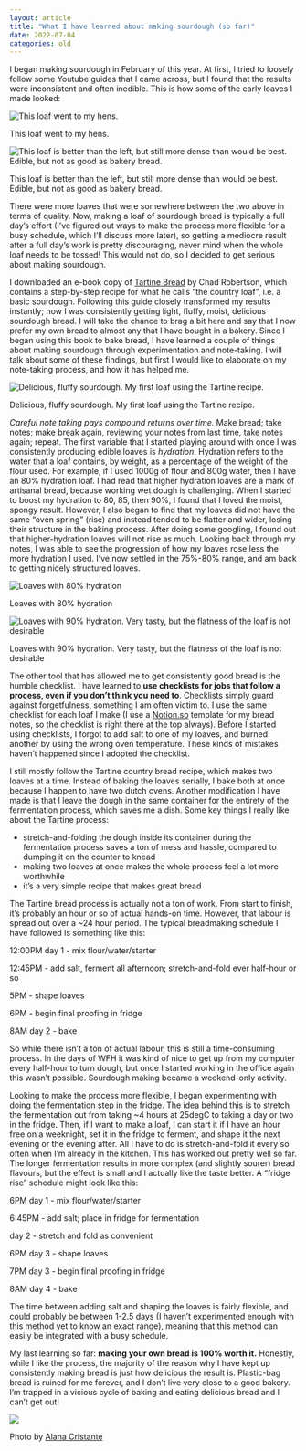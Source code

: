 ```yaml
---
layout: article
title: "What I have learned about making sourdough (so far)"
date: 2022-07-04
categories: old
---
```


<p>
  I began making sourdough in February of this year. At first, I tried to
  loosely follow some Youtube guides that I came across, but I found that the
  results were inconsistent and often inedible. This is how some of the early
  loaves I made looked:
</p>
<div class="responsive-row">
  <div class="left-image">
    <img src="/assets/images/sourdough/IMG_1592.jpg" alt="This loaf went to my hens." />
    <p class="image-caption">This loaf went to my hens.</p>
  </div>
  <div>
    <img
      src="/assets/images/sourdough/5AD7880B-7B3A-440D-9EB4-96FA7F3DA4F0.jpeg"
      alt="This loaf is better than the left, but still more dense than would be best. Edible, but not as good as bakery bread."
    />
    <p class="image-caption">
      This loaf is better than the left, but still more dense than would be
      best. Edible, but not as good as bakery bread.
    </p>
  </div>
</div>
<p>
  There were more loaves that were somewhere between the two above in terms of
  quality. Now, making a loaf of sourdough bread is typically a full day’s
  effort (I’ve figured out ways to make the process more flexible for a busy
  schedule, which I’ll discuss more later), so getting a mediocre result after a
  full day’s work is pretty discouraging, never mind when the whole loaf needs
  to be tossed! This would not do, so I decided to get serious about making
  sourdough.
</p>
<!--more-->
<div class="responsive-row">
  <p>
    I downloaded an e-book copy of
    <a href="https://www.google.ca/books/edition/Tartine_Bread/JS_UAAAAQBAJ"
      >Tartine Bread</a
    >
    by Chad Robertson, which contains a step-by-step recipe for what he calls
    “the country loaf”, i.e. a basic sourdough. Following this guide closely
    transformed my results instantly; now I was consistently getting light,
    fluffy, moist, delicious sourdough bread. I will take the chance to brag a
    bit here and say that I now prefer my own bread to almost any that I have
    bought in a bakery. Since I began using this book to bake bread, I have
    learned a couple of things about making sourdough through experimentation
    and note-taking. I will talk about some of these findings, but first I would
    like to elaborate on my note-taking process, and how it has helped me.
  </p>
  <div class="right-image" style="flex-basis: 50%; flex-shrink: 0">
    <img
      src="/assets/images/sourdough/IMG_1604.jpg"
      style="max-width: 70vw"
      alt="Delicious, fluffy sourdough. My first loaf using the Tartine recipe."
    />
    <p class="image-caption">
      Delicious, fluffy sourdough. My first loaf using the Tartine recipe.
    </p>
  </div>
</div>
<p>
  <span style="font-style: italic"
    >Careful note taking pays compound returns over time.</span
  >
  Make bread; take notes; make break again, reviewing your notes from last time,
  take notes again; repeat. The first variable that I started playing around
  with once I was consistently producing edible loaves is
  <em>hydration</em>. Hydration refers to the water that a loaf contains, by
  weight, as a percentage of the weight of the flour used. For example, if I
  used 1000g of flour and 800g water, then I have an 80% hydration loaf. I had
  read that higher hydration loaves are a mark of artisanal bread, because
  working wet dough is challenging. When I started to boost my hydration to 80,
  85, then 90%, I found that I loved the moist, spongy result. However, I also
  began to find that my loaves did not have the same “oven spring” (rise) and
  instead tended to be flatter and wider, losing their structure in the baking
  process. After doing some googling, I found out that higher-hydration loaves
  will not rise as much. Looking back through my notes, I was able to see the
  progression of how my loaves rose less the more hydration I used. I’ve now
  settled in the 75%-80% range, and am back to getting nicely structured loaves.
</p>
<div class="responsive-row">
  <div class="left-image">
    <img
      src="/assets/images/sourdough/5E654965-EF01-47DF-B5B8-87ED2085D53D.jpeg"
      alt="Loaves with 80% hydration"
    />
    <p class="image-caption">Loaves with 80% hydration</p>
  </div>
  <div>
    <img
      src="/assets/images/sourdough/IMG_1929.jpg"
      alt="Loaves with 90% hydration. Very tasty, but the flatness of the loaf is not desirable"
    />
    <p class="image-caption">
      Loaves with 90% hydration. Very tasty, but the flatness of the loaf is not
      desirable
    </p>
  </div>
</div>
<p>
  The other tool that has allowed me to get consistently good bread is the
  humble checklist. I have learned to
  <strong
    >use checklists for jobs that follow a process, even if you don’t think you
    need to</strong
  >. Checklists simply guard against forgetfulness, something I am often victim
  to. I use the same checklist for each loaf I make (I use a
  <a href="https://notion.so">Notion.so</a> template for my bread notes, so the
  checklist is right there at the top always). Before I started using
  checklists, I forgot to add salt to one of my loaves, and burned another by
  using the wrong oven temperature. These kinds of mistakes haven’t happened
  since I adopted the checklist.
</p>
<p>
  I still mostly follow the Tartine country bread recipe, which makes two loaves
  at a time. Instead of baking the loaves serially, I bake both at once because
  I happen to have two dutch ovens. Another modification I have made is that I
  leave the dough in the same container for the entirety of the fermentation
  process, which saves me a dish. Some key things I really like about the
  Tartine process:
</p>
<ul>
  <li>
    stretch-and-folding the dough inside its container during the fermentation
    process saves a ton of mess and hassle, compared to dumping it on the
    counter to knead
  </li>
  <li>
    making two loaves at once makes the whole process feel a lot more worthwhile
  </li>
  <li>it’s a very simple recipe that makes great bread</li>
</ul>
<p>
  The Tartine bread process is actually not a ton of work. From start to finish,
  it’s probably an hour or so of actual hands-on time. However, that labour is
  spread out over a ~24 hour period. The typical breadmaking schedule I have
  followed is something like this:
</p>
<p>12:00PM day 1 - mix flour/water/starter</p>
<p>
  12:45PM - add salt, ferment all afternoon; stretch-and-fold ever half-hour or
  so
</p>
<p>5PM - shape loaves</p>
<p>6PM - begin final proofing in fridge</p>
<p>8AM day 2 - bake</p>
<p>
  So while there isn’t a ton of actual labour, this is still a time-consuming
  process. In the days of WFH it was kind of nice to get up from my computer
  every half-hour to turn dough, but once I started working in the office again
  this wasn’t possible. Sourdough making became a weekend-only activity.
</p>
<p>
  Looking to make the process more flexible, I began experimenting with doing
  the fermentation step in the fridge. The idea behind this is to stretch the
  fermentation out from taking ~4 hours at 25degC to taking a day or two in the
  fridge. Then, if I want to make a loaf, I can start it if I have an hour free
  on a weeknight, set it in the fridge to ferment, and shape it the next evening
  or the evening after. All I have to do is stretch-and-fold it every so often
  when I’m already in the kitchen. This has worked out pretty well so far. The
  longer fermentation results in more complex (and slightly sourer) bread
  flavours, but the effect is small and I actually like the taste better. A
  “fridge rise” schedule might look like this:
</p>
<p>6PM day 1 - mix flour/water/starter</p>
<p>6:45PM - add salt; place in fridge for fermentation</p>
<p>day 2 - stretch and fold as convenient</p>
<p>6PM day 3 - shape loaves</p>
<p>7PM day 3 - begin final proofing in fridge</p>
<p>8AM day 4 - bake</p>
<p>
  The time between adding salt and shaping the loaves is fairly flexible, and
  could probably be between 1-2.5 days (I haven’t experimented enough with this
  method yet to know an exact range), meaning that this method can easily be
  integrated with a busy schedule.
</p>
<p>
  My last learning so far:
  <strong>making your own bread is 100% worth it.</strong> Honestly, while I
  like the process, the majority of the reason why I have kept up consistently
  making bread is just how delicious the result is. Plastic-bag bread is ruined
  for me forever, and I don’t live very close to a good bakery. I’m trapped in a
  vicious cycle of baking and eating delicious bread and I can’t get out!
</p>
<img src="/assets/images/sourdough/005057270032.jpg" sizes="(max-width: 480px) 200px, 500px" />
<p class="photo-attribution">
  Photo by
  <a href="http://alanacristante.com/photos.html" target="_blank"
    >Alana Cristante</a
  >
</p>
